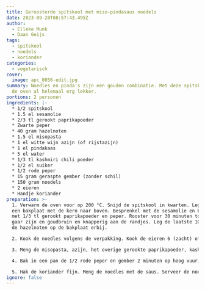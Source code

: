```yaml
---
title: Geroosterde spitskool met miso-pindasaus noedels
date: 2023-09-28T08:57:43.495Z
author:
  - Elleke Munk
  - Daan Geijs
tags:
  - spitskool
  - noedels
  - koriander
categories:
  - vegetarisch
cover:
  image: apc_0056-edit.jpg
summary: Noedles en pinda's zijn een gouden combinatie. Met deze spitskool uit
  de oven al helemaal erg lekker.
portions: 2 personen
ingredients: |-
  * 1/2 spitskool
  * 1.5 el sesamolie
  * 2/3 tl gerookt paprikapoeder
  * Zwarte peper
  * 40 gram hazelnoten
  * 1.5 el misopasta
  * 1 el witte wijn azijn (of rijstazijn)
  * 1 el pindakaas
  * 5 el water
  * 1/3 tl kashmiri chili poeder
  * 1/2 el suiker
  * 1/2 rode peper
  * 15 gram geraspte gember (zonder schil)
  * 150 gram noedels
  * 2﻿ eieren
  * Handje koriander
preparation: >-
  1. Verwarm de oven voor op 200 °C. Snijd de spitskool in kwarten. Leg deze op
  een bakplaat met de kern naar boven. Besprenkel met de sesamolie en bestrooi
  met 1/3 tl gerookt paprikapoeder en peper. Rooster voor 30 minuten tot deze
  gaar zijn en goudbruin en knapperig aan de randjes. Leg de laatste 10 minuten
  de hazelnoten op de bakplaat erbij.

  2. Kook de noedles volgens de verpakking. Kook de eieren 6 (zacht) of 7 minuten (hard)

  3. Meng de misopasta, azijn, het overige gerookte paprikapoeder, kashmiri chili poeder, suiker en pindakaas met het water en roer tot een gladde saus. Voeg het limoenrasp toe en breng op smaak met het limoensap, begin met 1/2 el.

  4. Bak in een pan de 1/2 rode peper en gember 2 minuten op hoog vuur, voeg vervolgens de kokosrasp toe en bak mee tot deze bruin verkleurd en gaat geuren. Pas op dat de kokosrasp niet verbrandt! Blus vervolgens af met water en de saus.

  5. Hak de koriander fijn. Meng de noedles met de saus. Serveer de noedles op een bord met daar bovenop de spitskool. Garneer met koriander.
ignore: false
---
```

